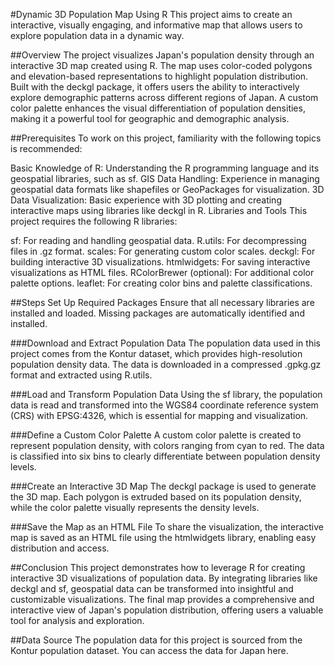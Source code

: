 #Dynamic 3D Population Map Using R
This project aims to create an interactive, visually engaging, and informative map that allows users to explore population data in a dynamic way.

##Overview
The project visualizes Japan's population density through an interactive 3D map created using R. The map uses color-coded polygons and elevation-based representations to highlight population distribution. Built with the deckgl package, it offers users the ability to interactively explore demographic patterns across different regions of Japan. A custom color palette enhances the visual differentiation of population densities, making it a powerful tool for geographic and demographic analysis.

##Prerequisites
To work on this project, familiarity with the following topics is recommended:

Basic Knowledge of R: Understanding the R programming language and its geospatial libraries, such as sf.
GIS Data Handling: Experience in managing geospatial data formats like shapefiles or GeoPackages for visualization.
3D Data Visualization: Basic experience with 3D plotting and creating interactive maps using libraries like deckgl in R.
Libraries and Tools
This project requires the following R libraries:

sf: For reading and handling geospatial data.
R.utils: For decompressing files in .gz format.
scales: For generating custom color scales.
deckgl: For building interactive 3D visualizations.
htmlwidgets: For saving interactive visualizations as HTML files.
RColorBrewer (optional): For additional color palette options.
leaflet: For creating color bins and palette classifications.

##Steps
Set Up Required Packages
Ensure that all necessary libraries are installed and loaded. Missing packages are automatically identified and installed.

###Download and Extract Population Data
The population data used in this project comes from the Kontur dataset, which provides high-resolution population density data. The data is downloaded in a compressed .gpkg.gz format and extracted using R.utils.

###Load and Transform Population Data
Using the sf library, the population data is read and transformed into the WGS84 coordinate reference system (CRS) with EPSG:4326, which is essential for mapping and visualization.

###Define a Custom Color Palette
A custom color palette is created to represent population density, with colors ranging from cyan to red. The data is classified into six bins to clearly differentiate between population density levels.

###Create an Interactive 3D Map
The deckgl package is used to generate the 3D map. Each polygon is extruded based on its population density, while the color palette visually represents the density levels.

###Save the Map as an HTML File
To share the visualization, the interactive map is saved as an HTML file using the htmlwidgets library, enabling easy distribution and access.

##Conclusion
This project demonstrates how to leverage R for creating interactive 3D visualizations of population data. By integrating libraries like deckgl and sf, geospatial data can be transformed into insightful and customizable visualizations. The final map provides a comprehensive and interactive view of Japan's population distribution, offering users a valuable tool for analysis and exploration.

##Data Source
The population data for this project is sourced from the Kontur population dataset. You can access the data for Japan here.